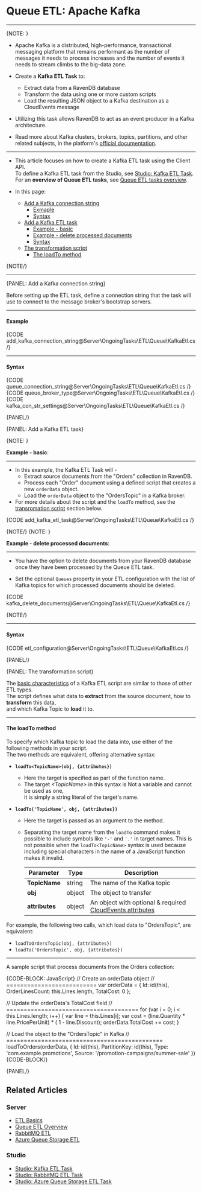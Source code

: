 ﻿# Queue ETL: Apache Kafka
---

{NOTE: }

* Apache Kafka is a distributed, high-performance, transactional messaging platform that remains performant 
  as the number of messages it needs to process increases and the number of events it needs to stream climbs to the big-data zone.  

* Create a **Kafka ETL Task** to:
  * Extract data from a RavenDB database
  * Transform the data using one or more custom scripts
  * Load the resulting JSON object to a Kafka destination as a CloudEvents message  

* Utilizing this task allows RavenDB to act as an event producer in a Kafka architecture.

* Read more about Kafka clusters, brokers, topics, partitions, and other related subjects,
  in the platform's [official documentation](https://kafka.apache.org/documentation/#gettingStarted).

---

* This article focuses on how to create a Kafka ETL task using the Client API.  
  To define a Kafka ETL task from the Studio, see [Studio: Kafka ETL Task](../../../../studio/database/tasks/ongoing-tasks/kafka-etl-task).  
  For an **overview of Queue ETL tasks**, see [Queue ETL tasks overview](../../../../server/ongoing-tasks/etl/queue-etl/overview).  

* In this page:
    * [Add a Kafka connection string](../../../../server/ongoing-tasks/etl/queue-etl/kafka#add-a-kafka-connection-string)
        * [Exmaple](../../../../server/ongoing-tasks/etl/queue-etl/kafka#example)
        * [Syntax](../../../../server/ongoing-tasks/etl/queue-etl/kafka#syntax)
    * [Add a Kafka ETL task](../../../../server/ongoing-tasks/etl/queue-etl/kafka#add-a-kafka-etl-task)
        * [Example - basic](../../../../server/ongoing-tasks/etl/queue-etl/kafka#example-basic)
        * [Example - delete processed documents](../../../../server/ongoing-tasks/etl/queue-etl/kafka#delete-processed-documents)
        * [Syntax](../../../../server/ongoing-tasks/etl/queue-etl/kafka#syntax-1)
    * [The transformation script](../../../../server/ongoing-tasks/etl/queue-etl/kafka#the-transformation-script)
        * [The loadTo method](../../../../server/ongoing-tasks/etl/queue-etl/kafka#the-loadto-method)

{NOTE/}

---

{PANEL: Add a Kafka connection string}

Before setting up the ETL task, define a connection string that the task will use to connect to the message broker's bootstrap servers.

---

#### Example

{CODE add_kafka_connection_string@Server\OngoingTasks\ETL\Queue\KafkaEtl.cs /}

---

#### Syntax

{CODE queue_connection_string@Server\OngoingTasks\ETL\Queue\KafkaEtl.cs /}
{CODE queue_broker_type@Server\OngoingTasks\ETL\Queue\KafkaEtl.cs /}
{CODE kafka_con_str_settings@Server\OngoingTasks\ETL\Queue\KafkaEtl.cs /}

{PANEL/}

{PANEL: Add a Kafka ETL task}

{NOTE: }

<a id="example-basic" /> __Example - basic__:

---

* In this example, the Kafka ETL Task will -
    * Extract source documents from the "Orders" collection in RavenDB.
    * Process each "Order" document using a defined script that creates a new `orderData` object.
    * Load the `orderData` object to the "OrdersTopic" in a Kafka broker.
* For more details about the script and the `loadTo` method, see the [transromation script](../../../../server/ongoing-tasks/etl/queue-etl/kafka#the-transformation-script) section below.

{CODE add_kafka_etl_task@Server\OngoingTasks\ETL\Queue\KafkaEtl.cs /}

{NOTE/}
{NOTE: }

<a id="delete-processed-documents" /> __Example - delete processed documents__:

---

* You have the option to delete documents from your RavenDB database once they have been processed by the Queue ETL task.

* Set the optional `Queues` property in your ETL configuration with the list of Kafka topics for which processed documents should be deleted.

{CODE kafka_delete_documents@Server\OngoingTasks\ETL\Queue\KafkaEtl.cs /}

{NOTE/}

---

#### Syntax

{CODE etl_configuration@Server\OngoingTasks\ETL\Queue\KafkaEtl.cs /}

{PANEL/}

{PANEL: The transformation script}

The [basic characteristics](../../../../server/ongoing-tasks/etl/basics) of a Kafka ETL script are similar to those of other ETL types.  
The script defines what data to **extract** from the source document, how to **transform** this data,  
and which Kafka Topic to **load** it to.

---

#### The loadTo method

To specify which Kafka topic to load the data into, use either of the following methods in your script.  
The two methods are equivalent, offering alternative syntax:

  * **`loadTo<TopicName>(obj, {attributes})`**  
    * Here the target is specified as part of the function name.
    * The target _&lt;TopicName&gt;_ in this syntax is Not a variable and cannot be used as one,  
      it is simply a string literal of the target's name.

  * **`loadTo('TopicName', obj, {attributes})`**  
    * Here the target is passed as an argument to the method.
    * Separating the target name from the `loadTo` command makes it possible to include symbols like `'-'` and `'.'` in target names.
      This is not possible when the `loadTo<TopicName>` syntax is used because including special characters in the name of a JavaScript function makes it invalid.

      | Parameter      | Type   | Description                                                                                                                      |
      |----------------|--------|----------------------------------------------------------------------------------------------------------------------------------|
      | **TopicName**  | string | The name of the Kafka topic                                                                                                      |
      | **obj**        | object | The object to transfer                                                                                                           |
      | **attributes** | object | An object with optional & required [CloudEvents attributes](../../../../server/ongoing-tasks/etl/queue-etl/overview#cloudevents) |

For example, the following two calls, which load data to "OrdersTopic", are equivalent:

  * `loadToOrdersTopic(obj, {attributes})`
  * `loadTo('OrdersTopic', obj, {attributes})`

---

A sample script that process documents from the Orders collection:

{CODE-BLOCK: JavaScript}
// Create an orderData object
// ==========================
var orderData = {
    Id: id(this),
    OrderLinesCount: this.Lines.length,
    TotalCost: 0
};

// Update the orderData's TotalCost field
// ======================================
for (var i = 0; i < this.Lines.length; i++) {
    var line = this.Lines[i];
    var cost = (line.Quantity * line.PricePerUnit) * ( 1 - line.Discount);
    orderData.TotalCost += cost;
}

// Load the object to the "OrdersTopic" in Kafka
// =============================================
loadToOrders(orderData, {
    Id: id(this),
    PartitionKey: id(this),
    Type: 'com.example.promotions',
    Source: '/promotion-campaigns/summer-sale'
})
{CODE-BLOCK/}

{PANEL/}

## Related Articles

### Server

- [ETL Basics](../../../../server/ongoing-tasks/etl/basics)
- [Queue ETL Overview](../../../../server/ongoing-tasks/etl/queue-etl/overview)
- [RabbitMQ ETL](../../../../server/ongoing-tasks/etl/queue-etl/rabbit-mq)
- [Azure Queue Storage ETL](../../../../server/ongoing-tasks/etl/queue-etl/azure-queue)

### Studio

- [Studio: Kafka ETL Task](../../../../studio/database/tasks/ongoing-tasks/kafka-etl-task)
- [Studio: RabbitMQ ETL Task](../../../../studio/database/tasks/ongoing-tasks/rabbitmq-etl-task)
- [Studio: Azure Queue Storage ETL Task](../../../../studio/database/tasks/ongoing-tasks/azure-queue-storage-etl)
